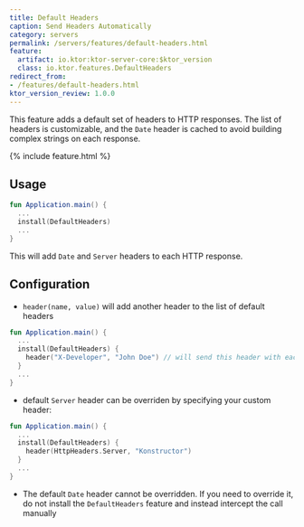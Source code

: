 ```yaml
---
title: Default Headers
caption: Send Headers Automatically
category: servers
permalink: /servers/features/default-headers.html
feature:
  artifact: io.ktor:ktor-server-core:$ktor_version
  class: io.ktor.features.DefaultHeaders
redirect_from:
- /features/default-headers.html
ktor_version_review: 1.0.0
---
```


This feature adds a default set of headers to HTTP responses. The list of headers is customizable, and the `Date` header is cached
to avoid building complex strings on each response.   

{% include feature.html %}

## Usage

```kotlin
fun Application.main() {
  ...
  install(DefaultHeaders)
  ...
}
```

This will add `Date` and `Server` headers to each HTTP response.

## Configuration
 
* `header(name, value)` will add another header to the list of default headers

```kotlin
fun Application.main() {
  ...
  install(DefaultHeaders) {
    header("X-Developer", "John Doe") // will send this header with each response
  }
  ...
}
```

* default `Server` header can be overriden by specifying your custom header:

```kotlin
fun Application.main() {
  ...
  install(DefaultHeaders) {
    header(HttpHeaders.Server, "Konstructor") 
  }
  ...
}
```

* The default `Date` header cannot be overridden. If you need to override it, do not install the `DefaultHeaders` feature and instead 
intercept the call manually 